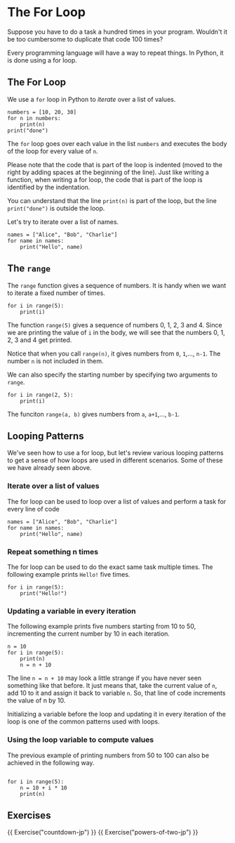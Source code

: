 # The For Loop

Suppose you have to do a task a hundred times in your program. Wouldn't it be too cumbersome to duplicate that code 100 times?

Every programming language will have a way to repeat things. In Python, it is done using a for loop.

## The For Loop

We use a `for` loop in Python to _iterate_ over a list of values.

```{.python .joy .example}
numbers = [10, 20, 30]
for n in numbers:
    print(n)
print("done")
```

The `for` loop goes over each value in the list `numbers` and executes
the body of the loop for every value of `n`.

Please note that the code that is part of the loop is indented (moved
to the right by adding spaces at the beginning of the line). Just like
writing a function, when writing a for loop, the code that is part of
the loop is identified by the indentation.

You can understand that the line `print(n)`  is part of the loop, but
the line `print("done")` is outside the loop.

Let's try to iterate over a list of names.

```{.python .joy .example}
names = ["Alice", "Bob", "Charlie"]
for name in names:
    print("Hello", name)
```

## The `range`

The `range` function gives a sequence of numbers. It is handy when we
want to iterate a fixed number of times.

```{.python .joy .example}
for i in range(5):
    print(i)
```

The function `range(5)` gives a sequence of numbers 0, 1, 2, 3 and 4. Since
we are printing the value of `i` in the body, we will see that the numbers
0, 1, 2, 3 and 4 get printed.

Notice that when you call `range(n)`, it gives numbers from `0`, `1`,..., `n-1`. The number `n` is not included in them.

We can also specify the starting number by specifying two arguments to `range`.

```{.python .joy .example}
for i in range(2, 5):
    print(i)
```

The funciton `range(a, b)` gives numbers from `a`, `a+1`,..., `b-1`.

## Looping Patterns

We've seen how to use a for loop, but let's review various looping
patterns to get a sense of how loops are used in different scenarios.
Some of these we have already seen above.

### Iterate over a list of values

The for loop can be used to loop over a list of values and perform a
task for every line of code

```{.python .joy .example}
names = ["Alice", "Bob", "Charlie"]
for name in names:
    print("Hello", name)
```

### Repeat something n times

The for loop can be used to do the exact same task multiple times. The
following example prints `Hello!` five times.

```{.python .joy .example}
for i in range(5):
    print("Hello!")
```

### Updating a variable in every iteration

The following example prints five numbers starting from 10 to 50, incrementing
the current number by 10 in each iteration.

```{.python .joy .example}
n = 10
for i in range(5):
    print(n)
    n = n + 10
```

The line `n = n + 10` may look a little strange if you have never seen
something like that before. It just means that, take the current value
of `n`, add 10 to it and assign it back to variable `n`. So, that line
of code increments the value of n by 10.

Initializing a variable before the loop and updating it in every iteration
of the loop is one of the common patterns used with loops.

### Using the loop variable to compute values

The previous example of printing numbers from 50 to 100 can also be
achieved in the following way.

```{.python .joy .example}

for i in range(5):
    n = 10 + i * 10
    print(n)
```

## Exercises

{{ Exercise("countdown-jp") }}
{{ Exercise("powers-of-two-jp") }}
